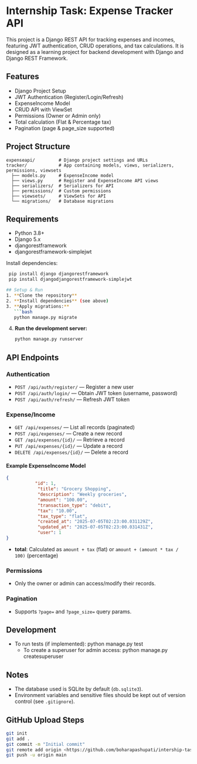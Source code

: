 # Internship Task: Expense Tracker API

This project is a Django REST API for tracking expenses and incomes, featuring JWT authentication, CRUD operations, and tax calculations. It is designed as a learning project for backend development with Django and Django REST Framework.

## Features
- Django Project Setup
- JWT Authentication (Register/Login/Refresh)
- ExpenseIncome Model
- CRUD API with ViewSet
- Permissions (Owner or Admin only)
- Total calculation (Flat & Percentage tax)
- Pagination (page & page_size supported)

## Project Structure
```
expenseapi/         # Django project settings and URLs
tracker/            # App containing models, views, serializers, permissions, viewsets
  ├── models.py     # ExpenseIncome model
  ├── views.py      # Register and ExpenseIncome API views
  ├── serializers/  # Serializers for API
  ├── permissions/  # Custom permissions
  ├── viewsets/     # ViewSets for API
  └── migrations/   # Database migrations
```

## Requirements
- Python 3.8+
- Django 5.x
- djangorestframework
- djangorestframework-simplejwt

Install dependencies:
```bash
 pip install django djangorestframework 
 pip install djangodjangorestframework-simplejwt

## Setup & Run
1. **Clone the repository**
2. **Install dependencies** (see above)
3. **Apply migrations:**
   ```bash
   python manage.py migrate
   ```
4. **Run the development server:**
   ```bash
   python manage.py runserver
   ```

## API Endpoints

### Authentication
- `POST /api/auth/register/` — Register a new user
- `POST /api/auth/login/` — Obtain JWT token (username, password)
- `POST /api/auth/refresh/` — Refresh JWT token

### Expense/Income
- `GET /api/expenses/` — List all records (paginated)
- `POST /api/expenses/` — Create a new record
- `GET /api/expenses/{id}/` — Retrieve a record
- `PUT /api/expenses/{id}/` — Update a record
- `DELETE /api/expenses/{id}/` — Delete a record

#### Example ExpenseIncome Model
```json
{
           "id": 1,
            "title": "Grocery Shopping",
            "description": "Weekly groceries",
            "amount": "100.00",
            "transaction_type": "debit",
            "tax": "10.00",
            "tax_type": "flat",
            "created_at": "2025-07-05T02:23:00.031129Z",
            "updated_at": "2025-07-05T02:23:00.031431Z",
            "user": 1
}
```
- **total**: Calculated as `amount + tax` (flat) or `amount + (amount * tax / 100)` (percentage)

### Permissions
- Only the owner or admin can access/modify their records.

### Pagination
- Supports `?page=` and `?page_size=` query params.

## Development
- To run tests (if implemented):
   python manage.py test
  - To create a superuser for admin access:
  python manage.py createsuperuser
  

## Notes
- The database used is SQLite by default (`db.sqlite3`).
- Environment variables and sensitive files should be kept out of version control (see `.gitignore`).

## GitHub Upload Steps
```bash
git init
git add .
git commit -m "Initial commit"
git remote add origin <https://github.com/boharapashupati/intership-task.git>
git push -u origin main